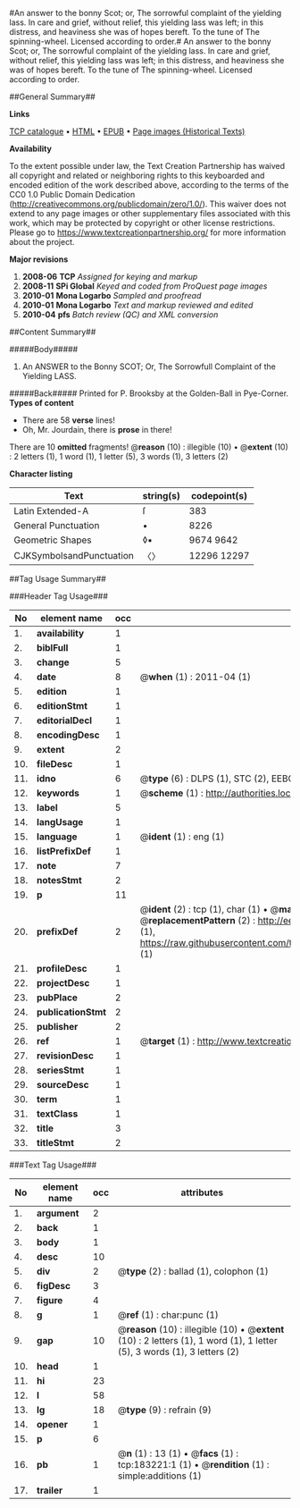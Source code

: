 #An answer to the bonny Scot; or, The sorrowful complaint of the yielding lass. In care and grief, without relief, this yielding lass was left; in this distress, and heaviness she was of hopes bereft. To the tune of The spinning-wheel. Licensed according to order.#
An answer to the bonny Scot; or, The sorrowful complaint of the yielding lass. In care and grief, without relief, this yielding lass was left; in this distress, and heaviness she was of hopes bereft. To the tune of The spinning-wheel. Licensed according to order.

##General Summary##

**Links**

[TCP catalogue](http://www.ota.ox.ac.uk/tcp/)  • 
[HTML](http://tei.it.ox.ac.uk/tcp/Texts-HTML/free/B01/B01395.html)  • 
[EPUB](http://tei.it.ox.ac.uk/tcp/Texts-EPUB/free/B01/B01395.epub) • 
[Page images (Historical Texts)](https://historicaltexts.jisc.ac.uk/eebo-99887595e)

**Availability**

To the extent possible under law, the Text Creation Partnership has waived all copyright and related or neighboring rights to this keyboarded and encoded edition of the work described above, according to the terms of the CC0 1.0 Public Domain Dedication (http://creativecommons.org/publicdomain/zero/1.0/). This waiver does not extend to any page images or other supplementary files associated with this work, which may be protected by copyright or other license restrictions. Please go to https://www.textcreationpartnership.org/ for more information about the project.

**Major revisions**

1. __2008-06__ __TCP__ *Assigned for keying and markup*
1. __2008-11__ __SPi Global__ *Keyed and coded from ProQuest page images*
1. __2010-01__ __Mona Logarbo__ *Sampled and proofread*
1. __2010-01__ __Mona Logarbo__ *Text and markup reviewed and edited*
1. __2010-04__ __pfs__ *Batch review (QC) and XML conversion*

##Content Summary##

#####Body#####

1. An ANSWER to the Bonny SCOT; Or, The Sorrowfull Complaint of the Yielding LASS.

#####Back#####
Printed for P. Brooksby at the Golden-Ball in Pye-Corner.
**Types of content**

  * There are 58 **verse** lines!
  * Oh, Mr. Jourdain, there is **prose** in there!

There are 10 **omitted** fragments! 
 @__reason__ (10) : illegible (10)  •  @__extent__ (10) : 2 letters (1), 1 word (1), 1 letter (5), 3 words (1), 3 letters (2)

**Character listing**


|Text|string(s)|codepoint(s)|
|---|---|---|
|Latin Extended-A|ſ|383|
|General Punctuation|•|8226|
|Geometric Shapes|◊▪|9674 9642|
|CJKSymbolsandPunctuation|〈〉|12296 12297|

##Tag Usage Summary##

###Header Tag Usage###

|No|element name|occ|attributes|
|---|---|---|---|
|1.|__availability__|1||
|2.|__biblFull__|1||
|3.|__change__|5||
|4.|__date__|8| @__when__ (1) : 2011-04 (1)|
|5.|__edition__|1||
|6.|__editionStmt__|1||
|7.|__editorialDecl__|1||
|8.|__encodingDesc__|1||
|9.|__extent__|2||
|10.|__fileDesc__|1||
|11.|__idno__|6| @__type__ (6) : DLPS (1), STC (2), EEBO-CITATION (1), PROQUEST (1), VID (1)|
|12.|__keywords__|1| @__scheme__ (1) : http://authorities.loc.gov/ (1)|
|13.|__label__|5||
|14.|__langUsage__|1||
|15.|__language__|1| @__ident__ (1) : eng (1)|
|16.|__listPrefixDef__|1||
|17.|__note__|7||
|18.|__notesStmt__|2||
|19.|__p__|11||
|20.|__prefixDef__|2| @__ident__ (2) : tcp (1), char (1)  •  @__matchPattern__ (2) : ([0-9\-]+):([0-9IVX]+) (1), (.+) (1)  •  @__replacementPattern__ (2) : http://eebo.chadwyck.com/downloadtiff?vid=$1&page=$2 (1), https://raw.githubusercontent.com/textcreationpartnership/Texts/master/tcpchars.xml#$1 (1)|
|21.|__profileDesc__|1||
|22.|__projectDesc__|1||
|23.|__pubPlace__|2||
|24.|__publicationStmt__|2||
|25.|__publisher__|2||
|26.|__ref__|1| @__target__ (1) : http://www.textcreationpartnership.org/docs/. (1)|
|27.|__revisionDesc__|1||
|28.|__seriesStmt__|1||
|29.|__sourceDesc__|1||
|30.|__term__|1||
|31.|__textClass__|1||
|32.|__title__|3||
|33.|__titleStmt__|2||


###Text Tag Usage###

|No|element name|occ|attributes|
|---|---|---|---|
|1.|__argument__|2||
|2.|__back__|1||
|3.|__body__|1||
|4.|__desc__|10||
|5.|__div__|2| @__type__ (2) : ballad (1), colophon (1)|
|6.|__figDesc__|3||
|7.|__figure__|4||
|8.|__g__|1| @__ref__ (1) : char:punc (1)|
|9.|__gap__|10| @__reason__ (10) : illegible (10)  •  @__extent__ (10) : 2 letters (1), 1 word (1), 1 letter (5), 3 words (1), 3 letters (2)|
|10.|__head__|1||
|11.|__hi__|23||
|12.|__l__|58||
|13.|__lg__|18| @__type__ (9) : refrain (9)|
|14.|__opener__|1||
|15.|__p__|6||
|16.|__pb__|1| @__n__ (1) : 13 (1)  •  @__facs__ (1) : tcp:183221:1 (1)  •  @__rendition__ (1) : simple:additions (1)|
|17.|__trailer__|1||
